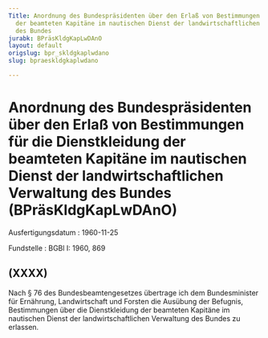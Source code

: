 ```yaml
---
Title: Anordnung des Bundespräsidenten über den Erlaß von Bestimmungen für die Dienstkleidung
  der beamteten Kapitäne im nautischen Dienst der landwirtschaftlichen Verwaltung
  des Bundes
jurabk: BPräsKldgKapLwDAnO
layout: default
origslug: bpr_skldgkaplwdano
slug: bpraeskldgkaplwdano

---
```


# Anordnung des Bundespräsidenten über den Erlaß von Bestimmungen für die Dienstkleidung der beamteten Kapitäne im nautischen Dienst der landwirtschaftlichen Verwaltung des Bundes (BPräsKldgKapLwDAnO)

Ausfertigungsdatum
:   1960-11-25

Fundstelle
:   BGBl I: 1960, 869



## (XXXX)

Nach § 76 des Bundesbeamtengesetzes übertrage ich dem Bundesminister
für Ernährung, Landwirtschaft und Forsten die Ausübung der Befugnis,
Bestimmungen über die Dienstkleidung der beamteten Kapitäne im
nautischen Dienst der landwirtschaftlichen Verwaltung des Bundes zu
erlassen.

